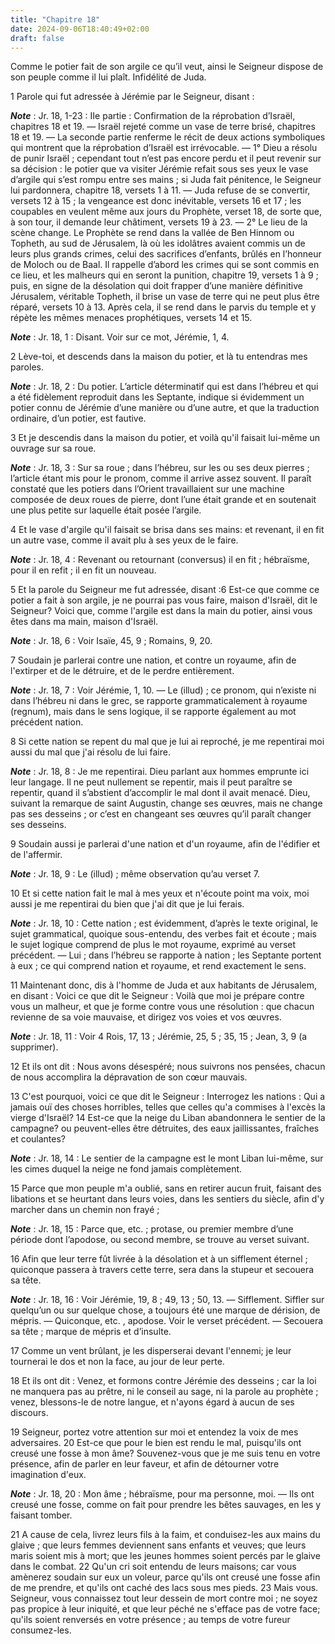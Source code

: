```yaml
---
title: "Chapitre 18"
date: 2024-09-06T18:40:49+02:00
draft: false
---
```



Comme le potier fait de son argile ce qu’il veut, ainsi le Seigneur dispose de son peuple comme il lui plaît.
Infidélité de Juda.


1 Parole qui fut adressée à Jérémie par le Seigneur, disant :

***Note*** :  Jr. 18, 1-23 : IIe partie : Confirmation de la réprobation d’Israël, chapitres 18 et 19. ― Israël rejeté comme un vase de terre brisé, chapitres 18 et 19. ― La seconde partie renferme le récit de deux actions symboliques qui montrent que la réprobation d’Israël est irrévocable. ― 1° Dieu a résolu de punir Israël ; cependant tout n’est pas encore perdu et il peut revenir sur sa décision : le potier que va visiter Jérémie refait sous ses yeux le vase d’argile qui s’est rompu entre ses mains ; si Juda fait pénitence, le Seigneur lui pardonnera, chapitre 18, versets 1 à 11. ― Juda refuse de se convertir, versets 12 à 15 ; la vengeance est donc inévitable, versets 16 et 17 ; les coupables en veulent même aux jours du Prophète, verset 18, de sorte que, à son tour, il demande leur châtiment, versets 19 à 23. ― 2° Le lieu de la scène change. Le Prophète se rend dans la vallée de Ben Hinnom ou Topheth, au sud de Jérusalem, là où les idolâtres avaient commis un de leurs plus grands crimes, celui des sacrifices
d’enfants, brûlés en l’honneur de Moloch ou de Baal. Il rappelle d’abord les crimes qui se sont commis en ce lieu, et les malheurs qui en seront la punition, chapitre 19, versets 1 à 9 ; puis, en signe de la désolation qui doit frapper d’une manière définitive Jérusalem, véritable Topheth, il brise un vase de terre qui ne peut plus être réparé, versets 10 à 13. Après cela, il se rend dans le parvis du temple et y répète les mêmes menaces prophétiques, versets 14 et 15.

***Note*** :  Jr. 18, 1 : Disant. Voir sur ce mot, Jérémie, 1, 4.

2 Lève-toi, et descends dans la maison du potier, et là tu entendras mes paroles.

***Note*** :  Jr. 18, 2 : Du potier. L’article déterminatif qui est dans l’hébreu et qui a été fidèlement reproduit dans les Septante, indique si évidemment un potier connu de Jérémie d’une manière ou d’une autre, et que la traduction ordinaire, d’un potier, est fautive.


3 Et je descendis dans la maison du potier, et voilà qu'il faisait lui-même un ouvrage sur sa roue.

***Note*** :  Jr. 18, 3 : Sur sa roue ; dans l’hébreu, sur les ou ses deux pierres ; l’article étant mis pour le pronom, comme il arrive assez souvent. Il paraît constaté que les potiers dans l’Orient travaillaient sur une machine composée de deux roues de pierre, dont l’une était grande et en soutenait une plus petite sur laquelle était posée l’argile.

4 Et le vase d'argile qu'il faisait se brisa dans ses mains: et revenant, il en fit un autre vase, comme il avait plu à ses yeux de le faire.

***Note*** :  Jr. 18, 4 : Revenant ou retournant (conversus) il en fit ; hébraïsme, pour il en refit ; il en fit un nouveau.


5 Et la parole du Seigneur me fut adressée, disant :6 Est-ce que comme ce potier a fait à son argile, je ne pourrai pas vous faire, maison d'Israël, dit le Seigneur? Voici que, comme l'argile est dans la main du potier, ainsi vous êtes dans ma main, maison d'Israël.

***Note*** :  Jr. 18, 6 : Voir Isaïe, 45, 9 ; Romains, 9, 20.

7 Soudain je parlerai contre une nation, et contre un royaume, afin de l'extirper et de le détruire, et de le perdre entièrement.

***Note*** :  Jr. 18, 7 : Voir Jérémie, 1, 10. ― Le (illud) ; ce pronom, qui n’existe ni dans l’hébreu ni dans le grec, se rapporte grammaticalement à royaume (regnum), mais dans le sens logique, il se rapporte également au mot précédent nation.

8 Si cette nation se repent du mal que je lui ai reproché, je me repentirai moi aussi du mal que j'ai résolu de lui faire.

***Note*** :  Jr. 18, 8 : Je me repentirai. Dieu parlant aux hommes emprunte ici leur langage. Il ne peut nullement se repentir, mais il peut paraître se repentir, quand il s’abstient d’accomplir le mal dont il avait menacé. Dieu, suivant la remarque de saint Augustin, change ses œuvres, mais ne change pas ses desseins ; or c’est en changeant ses œuvres qu’il paraît changer ses desseins.

9 Soudain aussi je parlerai d'une nation et d'un royaume, afin de l'édifier et de l'affermir.

***Note*** :  Jr. 18, 9 : Le (illud) ; même observation qu’au verset 7.

10 Et si cette nation fait le mal à mes yeux et n'écoute point ma voix, moi aussi je me repentirai du bien que j'ai dit que je lui ferais.

***Note*** :  Jr. 18, 10 : Cette nation ; est évidemment, d’après le texte original, le sujet grammatical, quoique sous-entendu, des verbes fait et écoute ; mais le sujet logique comprend de plus le mot royaume, exprimé au verset précédent. ― Lui ; dans l’hébreu se rapporte à nation ; les Septante portent à eux ; ce qui comprend nation et royaume, et rend exactement le sens.


11 Maintenant donc, dis à l'homme de Juda et aux habitants de Jérusalem, en disant : Voici ce que dit le Seigneur : Voilà que moi je prépare contre vous un malheur, et que je forme contre vous une résolution : que chacun revienne de sa voie mauvaise, et dirigez vos voies et vos œuvres.

***Note*** :  Jr. 18, 11 : Voir 4 Rois, 17, 13 ; Jérémie, 25, 5 ; 35, 15 ; Jean, 3, 9 (a supprimer).

12 Et ils ont dit : Nous avons désespéré; nous suivrons nos pensées, chacun de nous accomplira la dépravation de son cœur mauvais.


13 C'est pourquoi, voici ce que dit le Seigneur : Interrogez les nations : Qui a jamais ouï des choses horribles, telles que celles qu'a commises à l'excès la vierge d'Israël? 14 Est-ce que la neige du Liban abandonnera le sentier de la campagne? ou peuvent-elles être détruites, des eaux jaillissantes, fraîches et coulantes?

***Note*** :  Jr. 18, 14 : Le sentier de la campagne est le mont Liban lui-même, sur les cimes duquel la neige ne fond jamais complètement.

15 Parce que mon peuple m'a oublié, sans en retirer aucun fruit, faisant des libations et se heurtant dans leurs voies, dans les sentiers du siècle, afin d'y marcher dans un chemin non frayé ;

***Note*** :  Jr. 18, 15 : Parce que, etc. ; protase, ou premier membre d’une période dont l’apodose, ou second membre, se trouve au verset suivant.

16 Afin que leur terre fût livrée à la désolation et à un sifflement éternel ; quiconque passera à travers cette terre, sera dans la stupeur et secouera sa tête.

***Note*** :  Jr. 18, 16 : Voir Jérémie, 19, 8 ; 49, 13 ; 50, 13. ― Sifflement. Siffler sur quelqu’un ou sur quelque chose, a toujours été une marque de dérision, de mépris. ― Quiconque, etc. , apodose. Voir le verset précédent. ― Secouera sa tête ; marque de mépris et d’insulte.

17 Comme un vent brûlant, je les disperserai devant l'ennemi; je leur tournerai le dos et non la face, au jour de leur perte.


18 Et ils ont dit : Venez, et formons contre Jérémie des desseins ; car la loi ne manquera pas au prêtre, ni le conseil au sage, ni la parole au prophète ; venez, blessons-le de notre langue, et n'ayons égard à aucun de ses discours.


19 Seigneur, portez votre attention sur moi et entendez la voix de mes adversaires. 20 Est-ce que pour le bien est rendu le mal, puisqu'ils ont creusé une fosse à mon âme? Souvenez-vous que je me suis tenu en votre présence, afin de parler en leur faveur, et afin de détourner votre imagination d'eux.

***Note*** :  Jr. 18, 20 : Mon âme ; hébraïsme, pour ma personne, moi. ― Ils ont creusé une fosse, comme on fait pour prendre les bêtes sauvages, en les y faisant tomber.

21 A cause de cela, livrez leurs fils à la faim, et conduisez-les aux mains du glaive ; que leurs femmes deviennent sans enfants et veuves; que leurs maris soient mis à mort; que les jeunes hommes soient percés par le glaive dans le combat. 22 Qu'un cri soit entendu de leurs maisons; car vous amènerez soudain sur eux un voleur, parce qu'ils ont creusé une fosse afin de me prendre, et qu'ils ont caché des lacs sous mes pieds. 23 Mais vous. Seigneur, vous connaissez tout leur dessein de mort contre moi ; ne soyez pas propice à leur iniquité, et que leur péché ne s'efface pas de votre face; qu'ils soient renversés en votre présence ; au temps de votre fureur consumez-les.

